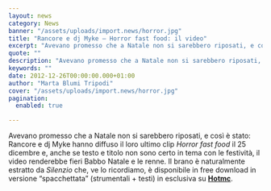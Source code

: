 ```yaml
---
layout: news
category: News
banner: "/assets/uploads/import.news/horror.jpg"
title: "Rancore e dj Myke – Horror fast food: il video"
excerpt: "Avevano promesso che a Natale non si sarebbero riposati, e così è stato: Rancore e dj Myke hanno diffuso il loro ultimo clip Horror fast food il 25 dicembre e, anche se testo e titolo non sono certo in tema con le festività, il video renderebbe fieri Babbo Natale e  le renne. Il brano è [&hellip"
quote: ""
description: "Avevano promesso che a Natale non si sarebbero riposati, e così è stato: Rancore e dj Myke hanno diffuso il loro ultimo clip Horror fast food il 25 dicembre e, anche se testo e titolo non sono certo in tema con le festività, il video renderebbe fieri Babbo Natale e  le renne. Il brano è [&hellip"
keywords: ""
date: 2012-12-26T00:00:00.000+01:00
author: "Marta Blumi Tripodi"
cover: "/assets/uploads/import.news/horror.jpg"
pagination:
  enabled: true

---
```


Avevano promesso che a Natale non si sarebbero riposati, e così è stato: Rancore e dj Myke hanno diffuso il loro ultimo clip _Horror fast food_ il 25 dicembre e, anche se testo e titolo non sono certo in tema con le festività, il video renderebbe fieri Babbo Natale e le renne. Il brano è naturalmente estratto da _Silenzio_ che, ve lo ricordiamo, è disponibile in free download in versione “spacchettata” (strumentali + testi) in esclusiva su [**Hotmc**](https://hotmc.com/rancore-dj-myke-in-esclusiva-per-hotmc-tutti-i-testi-e-le-strumentali-di-silenzio/ "http://hotmc.com/rancore-dj-myke-in-esclusiva-per-hotmc-tutti-i-testi-e-le-strumentali-di-silenzio/").  